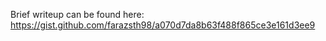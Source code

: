 Brief writeup can be found here: https://gist.github.com/farazsth98/a070d7da8b63f488f865ce3e161d3ee9
